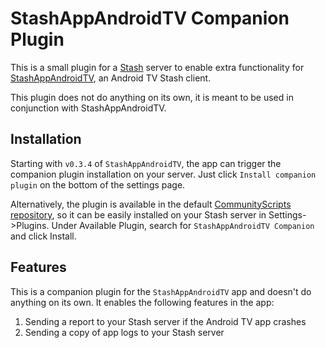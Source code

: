 # StashAppAndroidTV Companion Plugin

This is a small plugin for a [Stash](https://github.com/stashapp/stash) server to enable extra functionality for [StashAppAndroidTV](https://github.com/damontecres/StashAppAndroidTV), an Android TV Stash client.

This plugin does not do anything on its own, it is meant to be used in conjunction with StashAppAndroidTV.

## Installation

Starting with `v0.3.4` of `StashAppAndroidTV`, the app can trigger the companion plugin installation on your server. Just click `Install companion plugin` on the bottom of the settings page.

Alternatively, the plugin is available in the default [CommunityScripts repository](https://github.com/stashapp/CommunityScripts/tree/main/plugins/stashAppAndroidTvCompanion), so it can be easily installed on your Stash server in Settings->Plugins. Under Available Plugin, search for `StashAppAndroidTV Companion` and click Install.

## Features

This is a companion plugin for the `StashAppAndroidTV` app and doesn't do anything on its own. It enables the following features in the app:
1. Sending a report to your Stash server if the Android TV app crashes
2. Sending a copy of app logs to your Stash server
